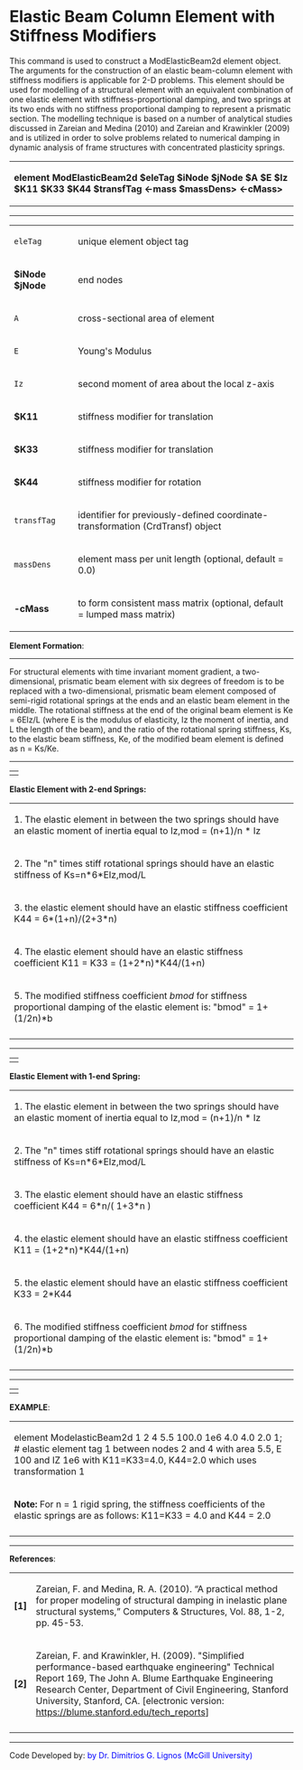 # Elastic Beam Column Element with Stiffness Modifiers

<p>This command is used to construct a ModElasticBeam2d element object.
The arguments for the construction of an elastic beam-column element
with stiffness modifiers is applicable for 2-D problems. This element
should be used for modelling of a structural element with an equivalent
combination of one elastic element with stiffness-proportional damping,
and two springs at its two ends with no stiffness proportional damping
to represent a prismatic section. The modelling technique is based on a
number of analytical studies discussed in Zareian and Medina (2010) and
Zareian and Krawinkler (2009) and is utilized in order to solve problems
related to numerical damping in dynamic analysis of frame structures
with concentrated plasticity springs.</p>
<table>
<tbody>
<tr class="odd">
<td><p><strong>element ModElasticBeam2d $eleTag $iNode $jNode $A $E $Iz
$K11 $K33 $K44 $transfTag &lt;-mass $massDens&gt;
&lt;-cMass&gt;</strong></p></td>
</tr>
</tbody>
</table>
<hr />
<table>
<tbody>
<tr class="odd">
<td><code class="parameter-table-variable">eleTag</code></td>
<td><p>unique element object tag</p></td>
</tr>
<tr class="even">
<td><p><strong>$iNode $jNode</strong></p></td>
<td><p>end nodes</p></td>
</tr>
<tr class="odd">
<td><code class="parameter-table-variable">A</code></td>
<td><p>cross-sectional area of element</p></td>
</tr>
<tr class="even">
<td><code class="parameter-table-variable">E</code></td>
<td><p>Young's Modulus</p></td>
</tr>
<tr class="odd">
<td><code class="parameter-table-variable">Iz</code></td>
<td><p>second moment of area about the local z-axis</p></td>
</tr>
<tr class="even">
<td><p><strong>$K11</strong></p></td>
<td><p>stiffness modifier for translation</p></td>
</tr>
<tr class="odd">
<td><p><strong>$K33</strong></p></td>
<td><p>stiffness modifier for translation</p></td>
</tr>
<tr class="even">
<td><p><strong>$K44</strong></p></td>
<td><p>stiffness modifier for rotation</p></td>
</tr>
<tr class="odd">
<td><code class="parameter-table-variable">transfTag</code></td>
<td><p>identifier for previously-defined coordinate-transformation
(CrdTransf) object</p></td>
</tr>
<tr class="even">
<td><code class="parameter-table-variable">massDens</code></td>
<td><p>element mass per unit length (optional, default = 0.0)</p></td>
</tr>
<tr class="odd">
<td><p><strong>-cMass</strong></p></td>
<td><p>to form consistent mass matrix (optional, default = lumped mass
matrix)</p></td>
</tr>
</tbody>
</table>
<p><strong>Element Formation</strong>:</p>
<hr />
<p>For structural elements with time invariant moment gradient, a
two-dimensional, prismatic beam element with six degrees of freedom is
to be replaced with a two-dimensional, prismatic beam element composed
of semi-rigid rotational springs at the ends and an elastic beam element
in the middle. The rotational stiffness at the end of the original beam
element is Ke = 6EIz/L (where E is the modulus of elasticity, Iz the
moment of inertia, and L the length of the beam), and the ratio of the
rotational spring stiffness, Ks, to the elastic beam stiffness, Ke, of
the modified beam element is defined as n = Ks/Ke.</p>
<hr />
<table>
<tbody>
<tr class="odd">
<td></td>
</tr>
</tbody>
</table>
<p><strong>Elastic Element with 2-end Springs:</strong></p>
<table>
<tbody>
<tr class="odd">
<td><p>1. The elastic element in between the two springs should have an
elastic moment of inertia equal to Iz,mod = (n+1)/n * Iz</p></td>
</tr>
<tr class="even">
<td><p>2. The "n" times stiff rotational springs should have an elastic
stiffness of Ks=n*6*EIz,mod/L</p></td>
</tr>
<tr class="odd">
<td><p>3. the elastic element should have an elastic stiffness
coefficient K44 = 6*(1+n)/(2+3*n)</p></td>
</tr>
<tr class="even">
<td><p>4. The elastic element should have an elastic stiffness
coefficient K11 = K33 = (1+2*n)*K44/(1+n)</p></td>
</tr>
<tr class="odd">
<td><p>5. The modified stiffness coefficient <em>bmod</em> for stiffness
proportional damping of the elastic element is: "bmod" =
1+(1/2n)*b</p></td>
</tr>
<tr class="even">
<td></td>
</tr>
</tbody>
</table>
<hr />
<table>
<tbody>
<tr class="odd">
<td></td>
</tr>
</tbody>
</table>
<p><strong>Elastic Element with 1-end Spring:</strong></p>
<table>
<tbody>
<tr class="odd">
<td><p>1. The elastic element in between the two springs should have an
elastic moment of inertia equal to Iz,mod = (n+1)/n * Iz</p></td>
</tr>
<tr class="even">
<td><p>2. The "n" times stiff rotational springs should have an elastic
stiffness of Ks=n*6*EIz,mod/L</p></td>
</tr>
<tr class="odd">
<td><p>3. The elastic element should have an elastic stiffness
coefficient K44 = 6*n/( 1+3*n )</p></td>
</tr>
<tr class="even">
<td><p>4. the elastic element should have an elastic stiffness
coefficient K11 = (1+2*n)*K44/(1+n)</p></td>
</tr>
<tr class="odd">
<td><p>5. the elastic element should have an elastic stiffness
coefficient K33 = 2*K44</p></td>
</tr>
<tr class="even">
<td><p>6. The modified stiffness coefficient <em>bmod</em> for stiffness
proportional damping of the elastic element is: "bmod" =
1+(1/2n)*b</p></td>
</tr>
<tr class="odd">
<td></td>
</tr>
</tbody>
</table>
<hr />
<table>
<tbody>
<tr class="odd">
<td></td>
</tr>
</tbody>
</table>
<p><strong>EXAMPLE</strong>:</p>
<table>
<tbody>
<tr class="odd">
<td><p>element ModelasticBeam2d 1 2 4 5.5 100.0 1e6 4.0 4.0 2.0 1; #
elastic element tag 1 between nodes 2 and 4 with area 5.5, E 100 and IZ
1e6 with K11=K33=4.0, K44=2.0 which uses transformation 1</p></td>
</tr>
<tr class="even">
<td><p><strong>Note:</strong> For n = 1 rigid spring, the stiffness
coefficients of the elastic springs are as follows: K11=K33 = 4.0 and
K44 = 2.0</p></td>
</tr>
<tr class="odd">
<td></td>
</tr>
</tbody>
</table>
<hr />
<p><strong>References</strong>:</p>
<table>
<tbody>
<tr class="odd">
<td><p><strong>[1]</strong></p></td>
<td><p>Zareian, F. and Medina, R. A. (2010). “A practical method for
proper modeling of structural damping in inelastic plane structural
systems,” Computers &amp; Structures, Vol. 88, 1-2, pp. 45-53.</p></td>
</tr>
<tr class="even">
<td><p><strong>[2]</strong></p></td>
<td><p>Zareian, F. and Krawinkler, H. (2009). "Simplified
performance-based earthquake engineering" Technical Report 169, The John
A. Blume Earthquake Engineering Research Center, Department of Civil
Engineering, Stanford University, Stanford, CA. [electronic version: <a
href="https://blume.stanford.edu/tech_reports">https://blume.stanford.edu/tech_reports</a>]</p></td>
</tr>
<tr class="odd">
<td></td>
<td></td>
</tr>
</tbody>
</table>
<hr />
<p>Code Developed by: <span style="color:blue"> by Dr. Dimitrios
G. Lignos (McGill University) </span></p>
